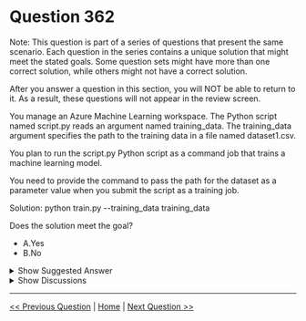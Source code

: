 # Question 362

Note: This question is part of a series of questions that present the same scenario. Each question in the series contains a unique solution that might meet the stated goals. Some question sets might have more than one correct solution, while others might not have a correct solution.

After you answer a question in this section, you will NOT be able to return to it. As a result, these questions will not appear in the review screen.

You manage an Azure Machine Learning workspace. The Python script named script.py reads an argument named training_data. The training_data argument specifies the path to the training data in a file named dataset1.csv.

You plan to run the script.py Python script as a command job that trains a machine learning model.

You need to provide the command to pass the path for the dataset as a parameter value when you submit the script as a training job.

Solution: python train.py --training_data training_data

Does the solution meet the goal?

- A.Yes
- B.No

<details>
  <summary>Show Suggested Answer</summary>

<strong>B</strong><br>

</details>

<details>
  <summary>Show Discussions</summary>

<blockquote><p><strong>jefimija</strong> <code>(Wed 23 Oct 2024 13:20)</code> - <em>Upvotes: 1</em></p><p>python train.py --training_data /path/to/dataset1</p></blockquote>

</details>

---

[<< Previous Question](question_361.md) | [Home](../index.md) | [Next Question >>](question_363.md)
